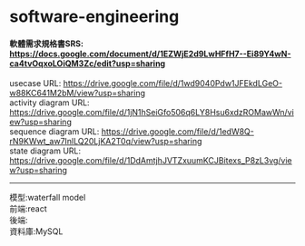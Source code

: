 # software-engineering

#### 軟體需求規格書SRS: https://docs.google.com/document/d/1EZWjE2d9LwHFfH7--Ei89Y4wN-ca4tvOqxoLOiQM3Zc/edit?usp=sharing

usecase URL: https://drive.google.com/file/d/1wd9040Pdw1JFEkdLGeO-w88KC641M2bM/view?usp=sharing  
activity diagram URL: https://drive.google.com/file/d/1jN1hSeiGfo506q6LY8Hsu6xdzROMawWn/view?usp=sharing  
sequence diagram URL: https://drive.google.com/file/d/1edW8Q-rN9KWwt_aw7InlLQ20LjKA2T0q/view?usp=sharing  
state diagram URL: https://drive.google.com/file/d/1DdAmtjhJVTZxuumKCJBitexs_P8zL3vg/view?usp=sharing
****
模型:waterfall model  
前端:react  
後端:  
資料庫:MySQL  

